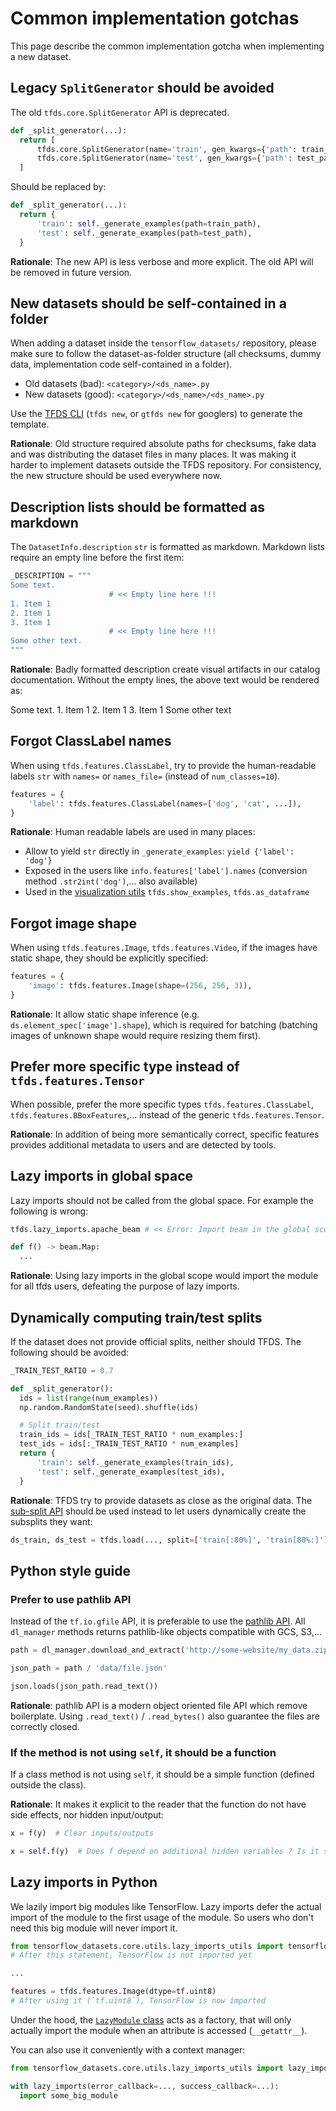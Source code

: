 # Common implementation gotchas

This page describe the common implementation gotcha when implementing a new
dataset.

## Legacy `SplitGenerator` should be avoided

The old `tfds.core.SplitGenerator` API is deprecated.

```python
def _split_generator(...):
  return [
      tfds.core.SplitGenerator(name='train', gen_kwargs={'path': train_path}),
      tfds.core.SplitGenerator(name='test', gen_kwargs={'path': test_path}),
  ]
```

Should be replaced by:

```python
def _split_generator(...):
  return {
      'train': self._generate_examples(path=train_path),
      'test': self._generate_examples(path=test_path),
  }
```

**Rationale**: The new API is less verbose and more explicit. The old API will
be removed in future version.

## New datasets should be self-contained in a folder

When adding a dataset inside the `tensorflow_datasets/` repository, please make
sure to follow the dataset-as-folder structure (all checksums, dummy data,
implementation code self-contained in a folder).

*   Old datasets (bad): `<category>/<ds_name>.py`
*   New datasets (good): `<category>/<ds_name>/<ds_name>.py`

Use the
[TFDS CLI](https://www.tensorflow.org/datasets/cli#tfds_new_implementing_a_new_dataset)
(`tfds new`, or `gtfds new` for googlers) to generate the template.

**Rationale**: Old structure required absolute paths for checksums, fake data
and was distributing the dataset files in many places. It was making it harder
to implement datasets outside the TFDS repository. For consistency, the new
structure should be used everywhere now.

## Description lists should be formatted as markdown

The `DatasetInfo.description` `str` is formatted as markdown. Markdown lists
require an empty line before the first item:

```python
_DESCRIPTION = """
Some text.
                      # << Empty line here !!!
1. Item 1
2. Item 1
3. Item 1
                      # << Empty line here !!!
Some other text.
"""
```

**Rationale**: Badly formatted description create visual artifacts in our
catalog documentation. Without the empty lines, the above text would be rendered
as:

Some text. 1. Item 1 2. Item 1 3. Item 1 Some other text

## Forgot ClassLabel names

When using `tfds.features.ClassLabel`, try to provide the human-readable labels
`str` with `names=` or `names_file=` (instead of `num_classes=10`).

```python
features = {
    'label': tfds.features.ClassLabel(names=['dog', 'cat', ...]),
}
```

**Rationale**: Human readable labels are used in many places:

*   Allow to yield `str` directly in `_generate_examples`: `yield {'label':
    'dog'}`
*   Exposed in the users like `info.features['label'].names` (conversion method
    `.str2int('dog')`,... also available)
*   Used in the
    [visualization utils](https://www.tensorflow.org/datasets/overview#tfdsas_dataframe)
    `tfds.show_examples`, `tfds.as_dataframe`

## Forgot image shape

When using `tfds.features.Image`, `tfds.features.Video`, if the images have
static shape, they should be explicitly specified:

```python
features = {
    'image': tfds.features.Image(shape=(256, 256, 3)),
}
```

**Rationale**: It allow static shape inference (e.g.
`ds.element_spec['image'].shape`), which is required for batching (batching
images of unknown shape would require resizing them first).

## Prefer more specific type instead of `tfds.features.Tensor`

When possible, prefer the more specific types `tfds.features.ClassLabel`,
`tfds.features.BBoxFeatures`,... instead of the generic `tfds.features.Tensor`.

**Rationale**: In addition of being more semantically correct, specific features
provides additional metadata to users and are detected by tools.

## Lazy imports in global space

Lazy imports should not be called from the global space. For example the
following is wrong:

```python
tfds.lazy_imports.apache_beam # << Error: Import beam in the global scope

def f() -> beam.Map:
  ...
```

**Rationale**: Using lazy imports in the global scope would import the module
for all tfds users, defeating the purpose of lazy imports.

## Dynamically computing train/test splits

If the dataset does not provide official splits, neither should TFDS. The
following should be avoided:

```python
_TRAIN_TEST_RATIO = 0.7

def _split_generator():
  ids = list(range(num_examples))
  np.random.RandomState(seed).shuffle(ids)

  # Split train/test
  train_ids = ids[_TRAIN_TEST_RATIO * num_examples:]
  test_ids = ids[:_TRAIN_TEST_RATIO * num_examples]
  return {
      'train': self._generate_examples(train_ids),
      'test': self._generate_examples(test_ids),
  }
```

**Rationale**: TFDS try to provide datasets as close as the original data. The
[sub-split API](https://www.tensorflow.org/datasets/splits) should be used
instead to let users dynamically create the subsplits they want:

```python
ds_train, ds_test = tfds.load(..., split=['train[:80%]', 'train[80%:]'])
```

## Python style guide

### Prefer to use pathlib API

Instead of the `tf.io.gfile` API, it is preferable to use the
[pathlib API](https://docs.python.org/3/library/pathlib.html). All `dl_manager`
methods returns pathlib-like objects compatible with GCS, S3,...

```python
path = dl_manager.download_and_extract('http://some-website/my_data.zip')

json_path = path / 'data/file.json'

json.loads(json_path.read_text())
```

**Rationale**: pathlib API is a modern object oriented file API which remove
boilerplate. Using `.read_text()` / `.read_bytes()` also guarantee the files are
correctly closed.

### If the method is not using `self`, it should be a function

If a class method is not using `self`, it should be a simple function (defined
outside the class).

**Rationale**: It makes it explicit to the reader that the function do not have
side effects, nor hidden input/output:

```python
x = f(y)  # Clear inputs/outputs

x = self.f(y)  # Does f depend on additional hidden variables ? Is it stateful ?
```

## Lazy imports in Python

We lazily import big modules like TensorFlow. Lazy imports defer the actual
import of the module to the first usage of the module. So users who don't need
this big module will never import it.

```python
from tensorflow_datasets.core.utils.lazy_imports_utils import tensorflow as tf
# After this statement, TensorFlow is not imported yet

...

features = tfds.features.Image(dtype=tf.uint8)
# After using it (`tf.uint8`), TensorFlow is now imported
```

Under the hood, the
[`LazyModule` class](https://github.com/tensorflow/datasets/blob/master/tensorflow_datasets/core/utils/lazy_imports_utils.py)
acts as a factory, that will only actually import the module when an attribute
is accessed (`__getattr__`).

You can also use it conveniently with a context manager:

```python
from tensorflow_datasets.core.utils.lazy_imports_utils import lazy_imports

with lazy_imports(error_callback=..., success_callback=...):
  import some_big_module
```
